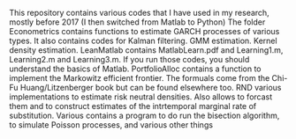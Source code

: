 This repository contains various codes that I have used in my research, mostly before 2017 (I then switched from Matlab to Python)
The folder Econometrics contains functions to estimate GARCH processes of various types. It also contains codes for Kalman filtering. GMM estimation. Kernel density estimation. 
LeanMatlab contains MatlabLearn.pdf and Learning1.m, Learning2.m and Learning3.m. If you run those codes, you should understand the basics of Matlab.
PortfolioAlloc contains a function to implement the Markowitz efficient frontier. The formuals come from the Chi-Fu Huang/Litzenberger book but can be found elsewhere too.
RND various implementations to estimate risk neutral densities. Also allows to forcast them and to construct estimates of the intrtemporal marginal rate of substitution.
Various contains a program to do run the bisection algorithm, to simulate Poisson processes, and various other things
